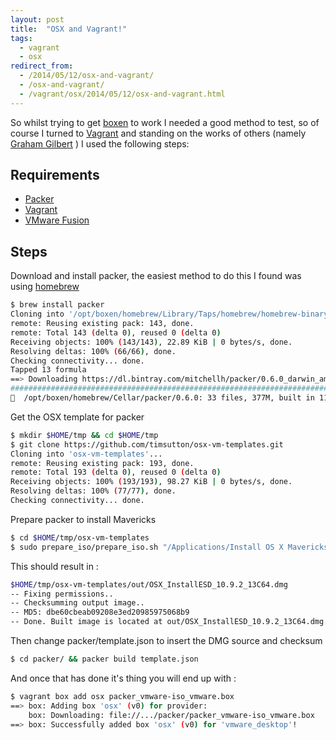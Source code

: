 ```yaml
---
layout: post
title:  "OSX and Vagrant!"
tags:
  - vagrant
  - osx
redirect_from:
  - /2014/05/12/osx-and-vagrant/
  - /osx-and-vagrant/
  - /vagrant/osx/2014/05/12/osx-and-vagrant.html
---
```


So whilst trying to get [boxen](http://boxen.github.com/) to work I needed a good method to test, so of course I turned to [Vagrant](http://www.vagrantup.com/) and standing on the works of others (namely [Graham Gilbert](http://grahamgilbert.com/blog/2013/08/23/creating-an-os-x-base-box-for-vagrant-with-packer/) ) I used the following steps:

Requirements
---------

* [Packer](http://packer.io/downloads.html)
* [Vagrant](http://www.vagrantup.com/)
* [VMware Fusion](http://www.vmware.com/uk/products/fusion)

Steps
----

Download and install packer, the easiest method to do this I found was using [homebrew](http://brew.sh/)

```bash
$ brew install packer
Cloning into '/opt/boxen/homebrew/Library/Taps/homebrew/homebrew-binary'...
remote: Reusing existing pack: 143, done.
remote: Total 143 (delta 0), reused 0 (delta 0)
Receiving objects: 100% (143/143), 22.89 KiB | 0 bytes/s, done.
Resolving deltas: 100% (66/66), done.
Checking connectivity... done.
Tapped 13 formula
==> Downloading https://dl.bintray.com/mitchellh/packer/0.6.0_darwin_amd64.zip
######################################################################## 100.0%
🍺  /opt/boxen/homebrew/Cellar/packer/0.6.0: 33 files, 377M, built in 11.9 minutes
```
Get the OSX template for packer

```bash
$ mkdir $HOME/tmp && cd $HOME/tmp
$ git clone https://github.com/timsutton/osx-vm-templates.git
Cloning into 'osx-vm-templates'...
remote: Reusing existing pack: 193, done.
remote: Total 193 (delta 0), reused 0 (delta 0)
Receiving objects: 100% (193/193), 98.27 KiB | 0 bytes/s, done.
Resolving deltas: 100% (77/77), done.
Checking connectivity... done.
```

Prepare packer to install Mavericks

```bash
$ cd $HOME/tmp/osx-vm-templates
$ sudo prepare_iso/prepare_iso.sh "/Applications/Install OS X Mavericks.app" out
```
This should result in :

```bash
$HOME/tmp/osx-vm-templates/out/OSX_InstallESD_10.9.2_13C64.dmg
-- Fixing permissions..
-- Checksumming output image..
-- MD5: dbe60cbeab09208e3ed20985975068b9
-- Done. Built image is located at out/OSX_InstallESD_10.9.2_13C64.dmg. Add this iso and its checksum to your template.
```
Then change packer/template.json to insert the DMG source and checksum

```bash
$ cd packer/ && packer build template.json
```
And once that has done it's thing you will end up with :

```bash
$ vagrant box add osx packer_vmware-iso_vmware.box
==> box: Adding box 'osx' (v0) for provider:
    box: Downloading: file://.../packer/packer_vmware-iso_vmware.box
==> box: Successfully added box 'osx' (v0) for 'vmware_desktop'!
```
